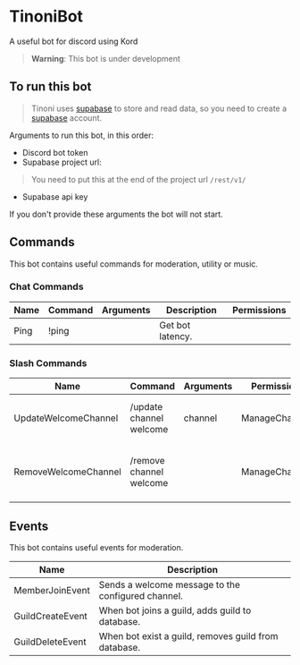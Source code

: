 # TinoniBot

A useful bot for discord using Kord

> **Warning**: This bot is under development

## To run this bot

> Tinoni uses [supabase](https://supabase.com/) to store and read data, so you need to create a [supabase](https://supabase.com/) account.

Arguments to run this bot, in this order:
- Discord bot token
- Supabase project url: 
> You need to put this at the end of the project url `/rest/v1/`
- Supabase api key

If you don't provide these arguments the bot will not start.

## Commands

This bot contains useful commands for moderation, utility or music.

### Chat Commands

| Name | Command | Arguments | Description      | Permissions |
|------|---------|-----------|------------------|-------------|
| Ping | !ping   |           | Get bot latency. |             |

### Slash Commands

| Name                 | Command                 | Arguments | Permissions    | Description                            |
|----------------------|-------------------------|-----------|----------------|----------------------------------------|
| UpdateWelcomeChannel | /update channel welcome | channel   | ManageChannels | Updates welcome channel for new users. |
| RemoveWelcomeChannel | /remove channel welcome |           | ManageChannels | Remove welcome channel from database.  |

## Events

This bot contains useful events for moderation.

| Name             | Description                                          |
|------------------|------------------------------------------------------|
| MemberJoinEvent  | Sends a welcome message to the configured channel.   |
| GuildCreateEvent | When bot joins a guild, adds guild to database.      |
| GuildDeleteEvent | When bot exist a guild, removes guild from database. |